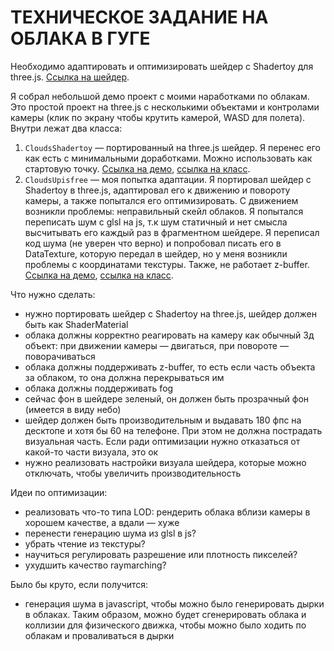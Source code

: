 # ТЕХНИЧЕСКОЕ ЗАДАНИЕ НА ОБЛАКА В ГУГЕ

Необходимо адаптировать и оптимизировать шейдер с Shadertoy для three.js. [Ссылка на шейдер](https://www.shadertoy.com/view/ll2SWd).

Я собрал небольшой демо проект с моими наработками по облакам. Это простой проект на three.js с несколькими объектами и контролами камеры (клик по экрану чтобы крутить камерой, WASD для полета). Внутри лежат два класса:
1. `CloudsShadertoy` — портированный на three.js шейдер. Я перенес его как есть с минимальными доработками. Можно использовать как стартовую точку. [Ссылка на демо](https://raw.githack.com/upisfree/guga-clouds/9f8571eb74af091378cc5edb9cbfc859a743d9af/index.html?shadertoy), [ссылка на класс](https://github.com/upisfree/guga-clouds/blob/master/src/clouds-shadertoy.js).
2. `CloudsUpisfree` — моя попытка адаптации. Я портировал шейдер с Shadertoy в three.js, адаптировал его к движению и повороту камеры, а также попытался его оптимизировать. С движением возникли проблемы: неправильный скейл облаков. Я попытался переписать шум с glsl на js, т.к шум статичный и нет смысла высчитывать его каждый раз в фрагментном шейдере. Я переписал код шума (не уверен что верно) и попробовал писать его в DataTexture, которую передал в шейдер, но у меня возникли проблемы с координатами текстуры. Также, не работает z-buffer. [Ссылка на демо](https://raw.githack.com/upisfree/guga-clouds/9f8571eb74af091378cc5edb9cbfc859a743d9af/index.html?upisfree), [ссылка на класс](https://github.com/upisfree/guga-clouds/blob/master/src/clouds-upisfree.js).



Что нужно сделать:
* нужно портировать шейдер с Shadertoy на three.js, шейдер должен быть как ShaderMaterial
* облака должны корректно реагировать на камеру как обычный 3д объект: при движении камеры — двигаться, при повороте — поворачиваться
* облака должны поддерживать z-buffer, то есть если часть объекта за облаком, то она должна перекрываться им
* облака должны поддерживать fog
* сейчас фон в шейдере зеленый, он должен быть прозрачный фон (имеется в виду небо)
* шейдер должен быть производительным и выдавать 180 фпс на десктопе и хотя бы 60 на телефоне. При этом не должна пострадать визуальная часть. Если ради оптимизации нужно отказаться от какой-то части визуала, это ок
* нужно реализовать настройки визуала шейдера, которые можно отключать, чтобы увеличить производительность

Идеи по оптимизации:
* реализовать что-то типа LOD: рендерить облака вблизи камеры в хорошем качестве, а вдали — хуже
* перенести генерацию шума из glsl в js?
* убрать чтение из текстуры?
* научиться регулировать разрешение или плотность пикселей?
* ухудшить качество raymarching?

Было бы круто, если получится:
* генерация шума в javascript, чтобы можно было генерировать дырки в облаках. Таким образом, можно будет сгенерировать облака и коллизии для физического движка, чтобы можно было ходить по облакам и проваливаться в дырки
